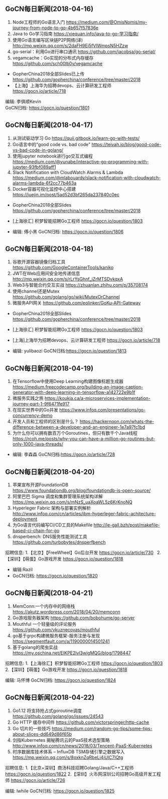 ## GoCN每日新闻(2018-04-16)

1. Node工程师的Go语言入门 https://medium.com/@OmisNomis/my-journey-from-node-to-go-4b657f57836e
2. Java to Go学习指南 https://xiequan.info/java-to-go-学习指南/
3. 使用Go语言编写区块链P2P网络(译) http://mp.weixin.qq.com/s/2daFH9Ej5fVlWmpsN5HZzw
4. go-serial：利用Go进行串口通讯 https://github.com/jacobsa/go-serial/
5. vegamcache：Go实现的分布式内存缓存 https://github.com/sch00lb0y/vegamcache

* GopherChina2018全部Slides已上传 https://github.com/gopherchina/conference/tree/master/2018
* 【上海】上海华为招聘devops、云计算研发工程师 https://gocn.io/article/718

编辑: 李俱顺Kevin    
GoCN归档: https://gocn.io/question/1801


## GoCN每日新闻(2018-04-17)

1. 从测试驱动学习 Go https://quii.gitbook.io/learn-go-with-tests/
2. Go语言中的“good code vs. bad code" https://teivah.io/blog/good-code-vs-bad-code-in-golang/
3. 使用jupyter notebook进行go交互式编程 https://medium.com/@yunabe/interactive-go-programming-with-jupyter-93fbf089aff1
4. Slack Notification with CloudWatch Alarms & Lambda https://medium.com/@mlabouardy/slack-notification-with-cloudwatch-alarms-lambda-6f2cc77b463a
5. Docker容器可视化监控中心搭建 https://juejin.im/post/5ad52d3bf265da237840c0ec

* GopherChina2018全部Slides https://github.com/gopherchina/conference/tree/master/2018
* [上海徐汇] 积梦智能招聘Go工程师 https://gocn.io/question/1803

* 编辑: 傅小黑
GoCN归档: https://gocn.io/question/1806


## GoCN每日新闻(2018-04-18)

1. 谷歌开源容器镜像归档工具 https://github.com/GoogleContainerTools/kaniko
2. JWT在Web应用间安全地传递信息 http://mp.weixin.qq.com/s/rLrYsGhnf_iZrMTSDvkqxA
3. Web3与智能合约交互实战 https://zhuanlan.zhihu.com/p/35708174
4. 使用channel还是Mutex https://github.com/golang/go/wiki/MutexOrChannel
5. 微服务API网关 https://github.com/eolinker/GoKu-API-Gateway

* GopherChina2018全部Slides https://github.com/gopherchina/conference/tree/master/2018
* [上海徐汇] 积梦智能招聘Go工程师 https://gocn.io/question/1803
* [上海]上海华为招聘devops、云计算研发工程师 https://gocn.io/article/718

* 编辑: yulibaozi
GoCN归档:https://gocn.io/question/1813

## GoCN每日新闻(2018-04-19)

1. 在Tensorflow中使用Deep Learning构建图像标题生成器 https://medium.freecodecamp.org/building-an-image-caption-generator-with-deep-learning-in-tensorflow-a142722e9b1f
2. 微服务实践之旅  https://koukia.ca/a-microservices-implementation-journey-part-1-9f6471fe917
3. 在现实世界中的Go并发 https://www.infoq.com/presentations/go-concurrency-demo
4. 开发人员和工程师的区别是什么？ https://hackernoon.com/whats-the-difference-between-a-developer-and-an-engineer-1e7a97fc1bd
5. 为什么你可以拥有数百万个Goroutines，但只有数千个Java线程 https://rcoh.me/posts/why-you-can-have-a-million-go-routines-but-only-1000-java-threads/

* 编辑: 李森森
GoCN归档:https://gocn.io/article/728

## GoCN每日新闻(2018-04-20)

1. 苹果宣布开源FoundationDB https://www.foundationdb.org/blog/foundationdb-is-open-source/
2. 阿里巴巴 Sigma 调度和集群管理系统架构详解 https://mp.weixin.qq.com/s/mNzS_uaXoaWL5z6KrKnoNQ
3. Hyperleger Fabric 架构与部署实例解析 http://www.infoq.com/cn/articles/ibm-hyperleger-fabric-achitecture-deployment
4. 为Go语言代码编写CI/CD工具的Makefile http://le-gall.bzh/post/makefile-based-ci-chain-for-go
5. dnsperbench: DNS服务性能测试工具 https://github.com/turbobytes/dnsperfbench

招聘信息: 
1.【北京】【FreeWheel】Go后台开发 https://gocn.io/article/730   
2.【深圳】【萌蛋】Go游戏开发 https://gocn.io/question/1818  

* 编辑:Razil
* GoCN归档: https://gocn.io/question/1820

## GoCN每日新闻(2018-04-21)

1. MemConn:一个内存中的网络栈 https://akutz.wordpress.com/2018/04/20/memconn
2. Go游戏服务器架构 https://github.com/bobohume/go-server
3. Mouthful 一个轻量级的评论服务 https://github.com/vkuznecovas/mouthful
4. go基于grpc构建微服务框架-服务注册与发现 https://segmentfault.com/a/1190000014501241
5. 基于golang的爬虫实战 https://my.oschina.net/EIKPE2lvl3wigMQG/blog/1798447

招聘信息:
1.【上海徐汇】积梦智能招聘Go工程师 https://gocn.io/question/1803
2.【深圳】【萌蛋】Go游戏开发 https://gocn.io/question/1818

编辑: 马怀博
GoCN归档: https://gocn.io/question/1824
 
## GoCN每日新闻(2018-04-22)

1. Go1.12 将支持抢占式goroutine调度 https://github.com/golang/go/issues/24543
2. Go HTTP 缓存中间件 https://github.com/victorspringer/http-cache
3. Go 切片的一些技巧 https://medium.com/random-go-tips/some-tips-about-slices-dd649d86f65b
4. 剑指Kubernetes 揭秘腾讯云的PaaS技术选型策略 http://www.infoq.com/cn/news/2018/03/Tencent-PaaS-Kubernetes
5. 时序数据库技术体系 – InfluxDB TSM存储引擎之数据写入  https://mp.weixin.qq.com/s/8oxknZqRbeLi4iUlC7lQtg

招聘信息:
1.【北京+深圳】商汤科技招聘Golang/Java/C++工程师  https://gocn.io/question/1822
2.【深圳】火币网深圳公司招聘Go高级开发工程师 https://gocn.io/article/726

编辑: lwhile
GoCN归档: https://gocn.io/question/1825
 
